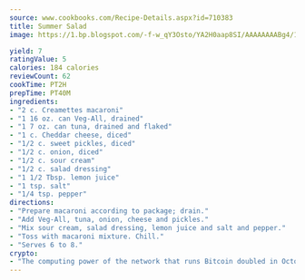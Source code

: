 ```yaml
---
source: www.cookbooks.com/Recipe-Details.aspx?id=710383
title: Summer Salad
image: https://1.bp.blogspot.com/-f-w_qY3Osto/YA2H0aap8SI/AAAAAAAABg4/17myAO5s9b8JksYvWDXpYkaDlcY0g6k_gCLcBGAsYHQ/s296/3.png

yield: 7
ratingValue: 5
calories: 184 calories
reviewCount: 62
cookTime: PT2H
prepTime: PT40M
ingredients:
- "2 c. Creamettes macaroni"
- "1 16 oz. can Veg-All, drained"
- "1 7 oz. can tuna, drained and flaked"
- "1 c. Cheddar cheese, diced"
- "1/2 c. sweet pickles, diced"
- "1/2 c. onion, diced"
- "1/2 c. sour cream"
- "1/2 c. salad dressing"
- "1 1/2 Tbsp. lemon juice"
- "1 tsp. salt"
- "1/4 tsp. pepper"
directions:
- "Prepare macaroni according to package; drain."
- "Add Veg-All, tuna, onion, cheese and pickles."
- "Mix sour cream, salad dressing, lemon juice and salt and pepper."
- "Toss with macaroni mixture. Chill."
- "Serves 6 to 8."
crypto:
- "The computing power of the network that runs Bitcoin doubled in October, pushing out all but the most dedicated miners."
---
```

